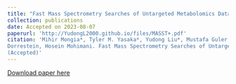 ```yaml
---
title: "Fast Mass Spectrometry Searches of Untargeted Metabolomics Data using MASST+"
collection: publications
date: Accepted on 2023-08-07
paperurl: 'http://YudongL2000.github.io/files/MASST+.pdf'
citation: 'Mihir Mongia*, Tyler M. Yasaka*, Yudong Liu*, Mustafa Guler, Liang Lu, Aditya Bhagwat, Bahar Behsaz, Mingxun Wang, Pieter C.
Dorrestein, Hosein Mohimani. Fast Mass Spectrometry Searches of Untargeted Metabolomics Data using MASST+. Nature Biotechnology.
(Accepted)'
---
```

[Download paper here](http://YudongL2000.github.io/files/MASST+.pdf)
